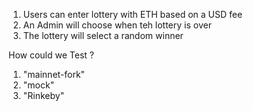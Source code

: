 1. Users can enter lottery with ETH based on a USD fee
2. An Admin will choose when teh lottery is over
3. The lottery will select a random winner

How could we Test ?

1. "mainnet-fork"
2. "mock"
3. "Rinkeby"
